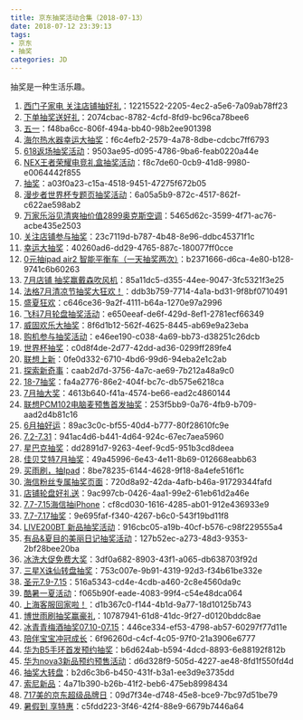 ```yaml
---
title: 京东抽奖活动合集（2018-07-13）
date: 2018-07-12 23:39:13
tags:
- 京东
- 抽奖
categories: JD
---
```

抽奖是一种生活乐趣。
<!--more-->
1. [西门子家电   关注店铺抽好礼](https://sale.jd.com/act/WqFkmJcIODt1oEs.html)：12215522-2205-4ec2-a5e6-7a09ab78ff23
2. [下单抽奖送好礼](https://sale.jd.com/act/CNG3trYx27yEX.html)：2074cbac-8782-4cfd-8fd9-bc96ca78bee6
3. [五一](https://sale.jd.com/act/N4gL8sZJXe.html)：f48ba6cc-806f-494a-bb40-98b2ee901398
4. [海尔热水器幸运大抽奖](https://sale.jd.com/act/EqpzZe0y8sJa.html)：f6c4efb2-2579-4a78-8dbe-cdcbc7ff6793
5. [618返场抽奖活动](https://sale.jd.com/act/QrbLDeZVT3F.html)：9503ae95-d095-4786-9ba6-feab0220a44e
6. [NEX王者荣耀电竞礼盒抽奖活动](https://sale.jd.com/act/d4A1Xt8jHwsUqv.html)：f8c7de60-0cb9-41d8-9980-e0064442f855
7. [抽奖](https://sale.jd.com/act/dtToP3gx7OCBKD.html)：a03f0a23-c15a-4518-9451-47275f672b05
8. [漫步者世界杯专题页抽奖活动](https://sale.jd.com/act/1AqgScW0TV.html)：6a05a5b9-872c-4517-862f-c622ae598ab2
9. [万家乐浴见清爽抽价值2899奥克斯空调](https://sale.jd.com/act/MoBTnsbrWtHXAF.html)：5465d62c-3599-4f71-ac76-acbe435e2503
10. [关注店铺参与抽奖](https://sale.jd.com/act/5lG3Q08xqdUEZL2.html)：23c7119d-b787-4b48-8e96-ddbc45371f1c
11. [幸运大抽奖](https://sale.jd.com/act/0wnO3RyV7Ua14A.html)：40260ad6-dd29-4765-887c-180077ff0cce
12. [0元抽ipad air2 智能平衡车（一天抽奖两次）](https://sale.jd.com/act/O1QBMSd2KTEHzhmf.html)：b2371666-d6ca-4e80-b128-9741c6b60263
13. [7月店铺 抽奖赢戴森吹风机](https://sale.jd.com/act/04IQKT1aivoL5bR.html)：85a11dc5-d355-44ee-9047-3fc5321f3e25
14. [法格7月清凉节抽奖大狂欢！](https://sale.jd.com/act/7chvfJ3XKNFxMTL.html)：ddb3b759-7714-4a1a-bd31-9f8bf0710491
15. [盛夏狂欢](https://sale.jd.com/act/sNEMSTbRC2.html)：c646ce36-9a2f-4111-b64a-1270e97a2996
16. [飞科7月轮盘抽奖活动](https://sale.jd.com/act/qgGRd2iNp5MfZb.html)：e650eeaf-de6f-429d-8ef1-2781ecf66349
17. [威固欢乐大抽奖](https://sale.jd.com/act/tOdn7JmqRgcX.html)：8f6d1b12-562f-4625-8445-ab69e9a23eba
18. [购机参与抽奖活动](https://sale.jd.com/act/iFCghmnWEH01.html)：e46ee190-c038-4a69-bb73-d38251c26dcb
19. [世界杯抽奖](https://sale.jd.com/act/eBzYctPvIkJ2WUg.html)：c0d8f4de-2d77-42dd-ad36-0299ff289fe4
20. [联想上新](https://sale.jd.com/act/TGdYBJQ1s4Hrn.html)：0fe0d332-6710-4bd6-99d6-94eba2e1c2ab
21. [探索新奇事](https://sale.jd.com/act/TlB4GbJrs3jqu.html)：caab2d7d-3756-4a7c-ae69-7b212a48a9c0
22. [18-7抽奖](https://sale.jd.com/act/uzYr0eWdgPSs2vo.html)：fa4a2776-86e2-404f-bc7c-db575e6218ca
23. [7月抽大奖](https://sale.jd.com/act/Ofzk8FVbXa.html)：4613b640-f41a-4574-be66-ead2c4860144
24. [联想PCM102电脑麦预售首发抽奖](https://sale.jd.com/act/bErf84nSj5wxH.html)：253f5bb9-0a76-4fb9-b709-aad2d4b81c16
25. [6月抽好运](https://sale.jd.com/act/oMeBjgbZqW.html)：89ac3c0c-bf55-40d4-b777-80f28610fc9e
26. [7.2-7.31](https://sale.jd.com/act/Tmo68eDKfEu.html)：941ac4d6-b441-4d64-924c-67ec7aea5960
27. [星巴克抽奖](https://sale.jd.com/act/GMcopFJzes5L7.html)：dd2891d7-9263-4eef-9cd5-951b3cd8deea
28. [佳贝艾特7月抽奖](https://sale.jd.com/act/KxyLPzScgJo.html)：49a45996-6e43-4e11-8b69-012668eabb63
29. [买雨刷，抽Ipad](https://sale.jd.com/act/svlrndtxmo416.html)：8be78235-6144-4628-9f18-8a4efe516f1c
30. [海信粉丝专属抽奖页面](https://sale.jd.com/act/4toMzG5jeX2CZwuv.html)：720d8a92-42da-4afb-b46a-91729344fafd
31. [店铺轮盘好礼送](https://sale.jd.com/act/PF3wtQqluDfS5gEy.html)：9ac997cb-0426-4aa1-99e2-61eb61d2a46e
32. [7.7-7.15海信抽iPhone](https://sale.jd.com/act/PREzgwreDpq4Jxs8.html)：cf8cd030-1616-4285-ab01-912e436933e9
33. [7.7-7.17抽奖](https://sale.jd.com/act/vhJOrkWsI2FR.html)：9e695faf-f340-4267-b6c0-543f19bd11f8
34. [LIVE200BT 新品抽奖活动](https://sale.jd.com/act/K81fO0uRn5ViCm.html)：916cbc05-a19b-40cf-b576-c98f229555a4
35. [有品&夏目的美丽日记抽奖活动](https://sale.jd.com/act/SPEwQtUTW6nqp.html)：127b52ec-a273-48d3-9353-2bf28bee20ba
36. [冰洗大促免费大奖](https://sale.jd.com/act/txV0nisr1k4.html)：3df0a682-8903-43f1-a065-db638703f92d
37. [三星X诛仙转盘抽奖](https://sale.jd.com/act/urFNJSOtnPs0Ml.html)：753c007e-9b91-4319-92d3-f34b61be332e
38. [圣元7.9-7.15](https://sale.jd.com/act/rMOXPplnQiJI720E.html)：516a5343-cd4e-4cdb-a460-2c8e4560da9c
39. [酷暑一夏活动](https://sale.jd.com/act/ceyZfO4l2m.html)：f065b90f-eade-4083-99f4-c54e48dca064
40. [上海客服回家啦！](https://sale.jd.com/act/celShLxC46.html)：d1b367c0-f144-4b1d-9a77-18d10125b743
41. [博世雨刷抽奖赢豪礼](https://sale.jd.com/act/l7tR3ovha4f5d.html)：10787941-61d8-41dc-9f27-d0120bddc8ae
42. [冰青青梅酒抽奖07.10-07.15](https://sale.jd.com/act/GNsI2WwlnmPE.html)：446ce334-ef53-4798-ab57-60297f77d11e
43. [陪伴宝宝冲冠成长](https://sale.jd.com/act/MW12ORPqBec.html)：6f96260d-c4cf-4c05-97f0-21a3906e6777
44. [华为B5手环首发预约抽奖](https://sale.jd.com/act/P5jlVEykUmuLefCa.html)：b6d624ab-b594-4dcd-8893-6e88192f812b
45. [华为nova3新品预约预售活动](https://sale.jd.com/act/DhKrOjXnFcGL.html)：d6d328f9-505d-4227-ae48-8fd1f550fd4d
46. [抽奖大转盘](https://sale.jd.com/act/1MjAVBXrhR7e.html)：b2d6c3b6-b450-431f-b3a1-ee3d9e3735dd
47. [索尼新品](https://sale.jd.com/act/76laPe14hsiXWUgE.html)：4a71b390-b26b-41f2-beb6-475eb8998434
48. [717美的京东超级品牌日](https://sale.jd.com/act/iP0b2GcA1CpvQ.html)：09d7f34e-d748-45e8-bce9-7bc97d51be79
49. [暑假到 享特惠](https://sale.jd.com/act/cotCdZvVH6DXP.html)：c5fdd223-3f46-42f4-88e9-6679b7446a64
